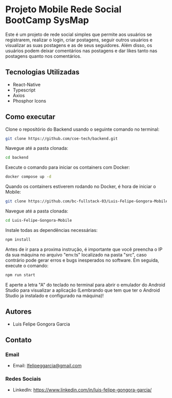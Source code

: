# Projeto Mobile Rede Social BootCamp SysMap

Este é um projeto de rede social simples que permite aos usuários se registrarem, realizar o login, criar postagens, seguir outros usuários e visualizar as suas postagens e as de seus seguidores. Além disso, os usuários podem deixar comentários nas postagens e dar likes tanto nas postagens quanto nos comentários.

## Tecnologias Utilizadas

- React-Native
- Typescript
- Axios
- Phosphor Icons

## Como executar

Clone o repositório do Backend usando o seguinte comando no terminal:

```bash
git clone https://github.com/coe-tech/backend.git
```

Navegue até a pasta clonada:

```bash
cd backend
```

Execute o comando para iniciar os containers com Docker:

```bash
docker compose up -d
```

Quando os containers estiverem rodando no Docker, é hora de iniciar o Mobile:

```bash
git clone https://github.com/bc-fullstack-03/Luis-Felipe-Gongora-Mobile.git
```

Navegue até a pasta clonada:

```bash
cd Luis-Felipe-Gongora-Mobile
```

Instale todas as dependências necessárias:

```bash
npm install
```

Antes de ir para a proxima instrução, é importante que você preencha o IP da sua máquina no arquivo "env.ts" localizado na pasta "src", caso contrário pode gerar erros e bugs inesperados no software.
Em seguida, execute o comando:

```bash
npm run start
```

E aperte a letra "A" do teclado no terminal para abrir o emulador do Android Studio para visualizar a aplicação (Lembrando que tem que ter o Android Studio ja instalado e configurado na máquina)!

## Autores

- Luis Felipe Gongora Garcia

## Contato

### Email

- Email: lfelipeggarcia@gmail.com

### Redes Sociais

- LinkedIn: https://www.linkedin.com/in/luis-felipe-gongora-garcia/
